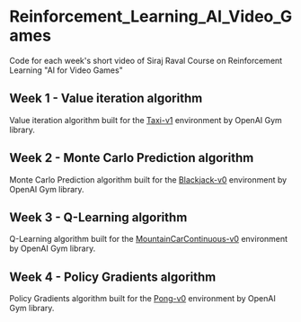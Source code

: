 # Reinforcement_Learning_AI_Video_Games
Code for each week's short video of Siraj Raval Course on Reinforcement Learning "AI for Video Games"

## Week 1 - Value iteration algorithm
Value iteration algorithm built for the <a href="https://gym.openai.com/envs/Taxi-v1/">Taxi-v1</a> environment by OpenAI Gym library.

## Week 2 - Monte Carlo Prediction algorithm
Monte Carlo Prediction algorithm built for the <a href="https://gym.openai.com/envs/Blackjack-v0/">Blackjack-v0</a> environment by OpenAI Gym library.

## Week 3 - Q-Learning algorithm
Q-Learning algorithm built for the <a href="https://gym.openai.com/envs/MountainCarContinuous-v0/">MountainCarContinuous-v0</a> environment by OpenAI Gym library.

## Week 4 - Policy Gradients algorithm
Policy Gradients algorithm built for the <a href="https://gym.openai.com/envs/Pong-v0/">Pong-v0</a> environment by OpenAI Gym library.

